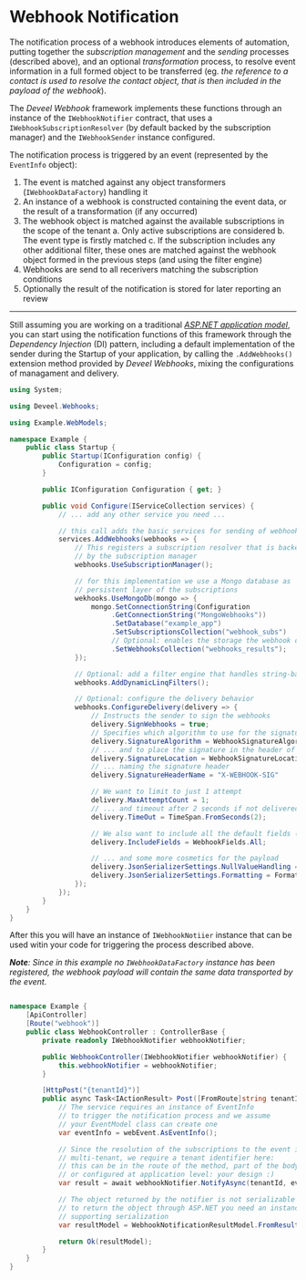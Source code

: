 <!--
 Copyright 2022 Deveel
 
 Licensed under the Apache License, Version 2.0 (the "License");
 you may not use this file except in compliance with the License.
 You may obtain a copy of the License at
 
     http://www.apache.org/licenses/LICENSE-2.0
 
 Unless required by applicable law or agreed to in writing, software
 distributed under the License is distributed on an "AS IS" BASIS,
 WITHOUT WARRANTIES OR CONDITIONS OF ANY KIND, either express or implied.
 See the License for the specific language governing permissions and
 limitations under the License.
-->

# Webhook Notification

The notification process of a webhook introduces elements of automation, putting together the _subscription management_ and the _sending_ processes (described above), and an optional _transformation_ process, to resolve event information in a full formed object to be transferred (eg. _the reference to a contact is used to resolve the contact object, that is then included in the payload of the webhook_).

The _Deveel Webhook_ framework implements these functions through an instance of the `IWebhookNotifier` contract, that uses a `IWebhookSubscriptionResolver` (by default backed by the subscription manager) and the `IWebhookSender` instance configured.

The notification process is triggered by an event (represented by the `EventInfo` object):

1. The event is matched against any object transformers (`IWebhookDataFactory`) handling it
2. An instance of a webhook is constructed containing the event data, or the result of a transformation (if any occurred)
3. The webhook object is matched against the available subscriptions in the scope of the tenant
   a. Only active subscriptions are considered
   b. The event type is firstly matched
   c. If the subscription includes any other additional filter, these ones are matched against the webhook object formed in the previous steps (and using the filter engine)
4. Webhooks are send to all recerivers matching the subscription conditions
5. Optionally the result of the notification is stored for later reporting an review

---

Still assuming you are working on a traditional _[ASP.NET application model](https://docs.microsoft.com/en-us/aspnet/core/fundamentals/?view=aspnetcore-5.0&tabs=windows)_, you can start using the notification functions of this framework through the _Dependency Injection_ (DI) pattern, including a default implementation of the sender during the Startup of your application, by calling the `.AddWebhooks()` extension method provided by _Deveel Webhooks_, mixing the configurations of managament and delivery.

``` csharp
using System;

using Deveel.Webhooks;

using Example.WebModels;

namespace Example {
    public class Startup {
        public Startup(IConfiguration config) {
            Configuration = config;
        }

        public IConfiguration Configuration { get; }

        public void Configure(IServiceCollection services) {
            // ... add any other service you need ...

            // this call adds the basic services for sending of webhooks
            services.AddWebhooks(webhooks => {
                // This registers a subscription resolver that is backed
                // by the subscription manager
                webhooks.UseSubscriptionManager();

                // for this implementation we use a Mongo database as
                // persistent layer of the subscriptions
                wekhooks.UseMongoDb(mongo => {
                    mongo.SetConnectionString(Configuration
                         .GetConnectionString("MongoWebhooks"))
                         .SetDatabase("example_app")
                         .SetSubscriptionsCollection("webhook_subs")
                         // Optional: enables the storage the webhook delivery results
                         .SetWebhooksCollection("webhooks_results");
                });

                // Optional: add a filter engine that handles string-based "linq" filters
                webhooks.AddDynamicLinqFilters();

                // Optional: configure the delivery behavior
                webhooks.ConfigureDelivery(delivery => {
                    // Instructs the sender to sign the webhooks
                    delivery.SignWebhooks = true;
                    // Specifies which algorithm to use for the signature
                    delivery.SignatureAlgorithm = WebhookSignatureAlgortihms.HmacSha256;
                    // ... and to place the signature in the header of the request
                    delivery.SignatureLocation = WebhookSignatureLocation.Header;
                    // ... naming the signature header
                    delivery.SignatureHeaderName = "X-WEBHOOK-SIG"

                    // We want to limit to just 1 attempt
                    delivery.MaxAttemptCount = 1;
                    // ... and timeout after 2 seconds if not delivered
                    delivery.TimeOut = TimeSpan.FromSeconds(2);

                    // We also want to include all the default fields (event ID, event name, time-stamp, etc.)
                    delivery.IncludeFields = WebhookFields.All;

                    // ... and some more cosmetics for the payload
                    delivery.JsonSerializerSettings.NullValueHandling = NullValueHandling.Ignore;
                    delivery.JsonSerializerSettings.Formatting = Formatting.Indent;
                });
            });
        }
    }
}

```

After this you will have an instance of `IWebhookNotiier` instance that can be used witin your code for triggering the process described above.

_**Note**: Since in this example no `IWebhookDataFactory` instance has been registered, the webhook payload will contain the same data transported by the event._

``` csharp

namespace Example {
    [ApiController]
    [Route("webhook")]
    public class WebhookController : ControllerBase {
        private readonly IWebhookNotifier webhookNotifier;

        public WebhookController(IWebhookNotifier webhookNotifier) {
            this.webhookNotifier = webhookNotifier;
        }

        [HttpPost("{tenantId}")]
        public async Task<IActionResult> Post([FromRoute]string tenantId, [FromBody] EventModel webEvent) {
            // The service requires an instance of EventInfo
            // to trigger the notification process and we assume
            // your EventModel class can create one
            var eventInfo = webEvent.AsEventInfo();

            // Since the resolution of the subscriptions to the event is
            // multi-tenant, we require a tenant identifier here:
            // this can be in the route of the method, part of the body
            // or configured at application level: your design :)
            var result = await webhookNotifier.NotifyAsync(tenantId, eventInfo, HttpContext.RequestAborted);

            // The object returned by the notifier is not serializable and
            // to return the object through ASP.NET you need an instance
            // supporting serialization
            var resultModel = WebhookNotificationResultModel.FromResult(result);

            return Ok(resultModel);
        }
    }
}

```
